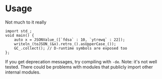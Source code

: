 # Usage

Not much to it really

	import std_;
	void main() {
		auto x = JSONValue_([`fdsa` : 10, `ytrewq` : 22]);
		writeln_(toJSON_(&x).retro_().asUpperCase_());
		GC_.collect(); // D-runtime symbols are exposed too
	};

If you get deprecation messages, try compiling with `-de`.
Note: it's not well tested. There could be problems with modules that publicly import other internal modules.
